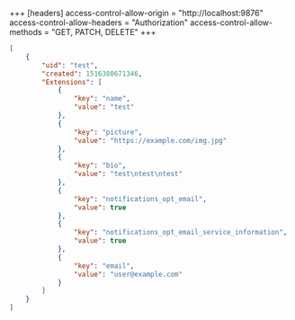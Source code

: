 +++
[headers]
access-control-allow-origin = "http://localhost:9876"
access-control-allow-headers = "Authorization"
access-control-allow-methods = "GET, PATCH, DELETE"
+++

```json
[
	{
		"uid": "test",
		"created": 1516380671346,
		"Extensions": [
			{
				"key": "name",
				"value": "test"
			},
			{
				"key": "picture",
				"value": "https://example.com/img.jpg"
			},
			{
				"key": "bio",
				"value": "test\ntest\ntest"
			},
			{
				"key": "notifications_opt_email",
				"value": true
			},
			{
				"key": "notifications_opt_email_service_information",
				"value": true
			},
			{
				"key": "email",
				"value": "user@example.com"
			}
		]
	}
]
```
